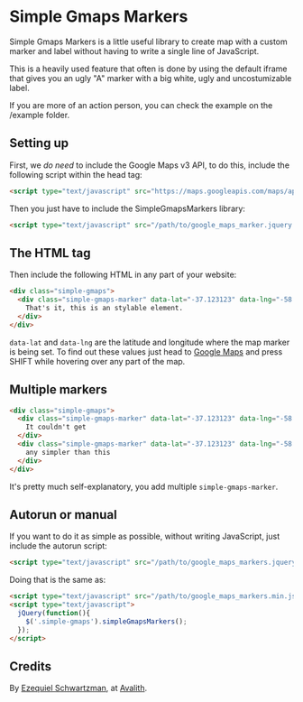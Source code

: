 # Simple Gmaps Markers

Simple Gmaps Markers is a little useful library to create map with a custom
marker and label without having to write a single line of JavaScript.

This is a heavily used feature that often is done by using the default iframe
that gives you an ugly "A" marker with a big white, ugly and uncostumizable label.

If you are more of an action person, you can check the example on the /example folder.

## Setting up

First, we *do need* to include the Google Maps v3 API, to do this, include
the following script within the head tag:

```html
<script type="text/javascript" src="https://maps.googleapis.com/maps/api/js?sensor=false"></script>
```

Then you just have to include the SimpleGmapsMarkers library:

```html
<script type="text/javascript" src="/path/to/google_maps_marker.jquery.autorun.min.js"></script>
```

## The HTML tag

Then include the following HTML in any part of your website:

```html
<div class="simple-gmaps">
  <div class="simple-gmaps-marker" data-lat="-37.123123" data-lng="-58.4324234">
    That's it, this is an stylable element.
  </div>
</div>
```

`data-lat` and `data-lng` are the latitude and longitude where the map marker is being set.
To find out these values just head to [Google Maps](http://maps.google.com) and press SHIFT while hovering over any
part of the map.


## Multiple markers

```html
<div class="simple-gmaps">
  <div class="simple-gmaps-marker" data-lat="-37.123123" data-lng="-58.4324234">
    It couldn't get
  </div>
  <div class="simple-gmaps-marker" data-lat="-37.123123" data-lng="-58.4324234">
    any simpler than this
  </div>
</div>
```

It's pretty much self-explanatory, you add multiple `simple-gmaps-marker`.

## Autorun or manual

If you want to do it as simple as possible,
without writing JavaScript, just include the autorun script:

```html
<script type="text/javascript" src="/path/to/google_maps_markers.jquery.autorun.min.js"></script>
```

Doing that is the same as:

```html
<script type="text/javascript" src="/path/to/google_maps_markers.min.js"></script>
<script type="text/javascript">
  jQuery(function(){
    $('.simple-gmaps').simpleGmapsMarkers();
  });
</script>
```

## Credits

By [Ezequiel Schwartzman](http://zequez.com), at [Avalith](http://avalith.net/).

